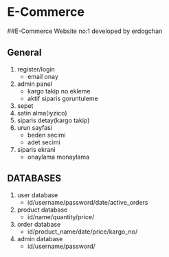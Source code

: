 # E-Commerce
##E-Commerce Website no:1 developed by erdogchan

## General
1. register/login
	* email onay
2. admin panel
	* kargo takip no ekleme
	* aktif siparis goruntuleme
3. sepet
4. satin alma(iyzico)
5. siparis detay(kargo takip)
6. urun sayfasi
	* beden secimi
	* adet secimi
7. siparis ekrani
	* onaylama monaylama

## DATABASES
1. user database
	* id/username/password/date/active_orders
2. product database
	* id/name/quantity/price/
3. order database
	* id/product_name/date/price/kargo_no/
4. admin database
	* id/username/password/
